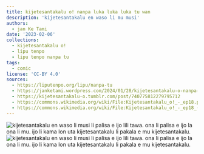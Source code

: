 ```yaml
---
title: kijetesantakalu o! nanpa luka luka luka tu wan
description: 'kijetesantakalu en waso li mu musi'
authors:
  - jan Ke Tami
date: '2023-02-06'
collections:
  - kijetesantakalu o!
  - lipu tenpo
  - lipu tenpo nanpa tu
tags:
  - comic
license: 'CC-BY 4.0'
sources:
  - https://liputenpo.org/lipu/nanpa-tu
  - https://janketami.wordpress.com/2024/01/28/kijetesantakalu-o-nanpa-luka-luka-luka-tu-wan/
  - https://kijetesantakalu-o.tumblr.com/post/740775812279795712
  - https://commons.wikimedia.org/wiki/File:Kijetesantakalu_o!_-_ep18.png
  - https://commons.wikimedia.org/wiki/File:Kijetesantakalu_o!_-_ep18_(sitelen_pona).png
---
```


![kijetesantakalu en waso li musi li palisa e ijo lili tawa. ona li palisa e ijo la ona li mu. ijo li kama lon uta kijetesantakalu li pakala e mu kijetesantakalu.](https://upload.wikimedia.org/wikipedia/commons/2/2e/Kijetesantakalu_o%21_-_ep18.png)
![kijetesantakalu en waso li musi li palisa e ijo lili tawa. ona li palisa e ijo la ona li mu. ijo li kama lon uta kijetesantakalu li pakala e mu kijetesantakalu.](https://upload.wikimedia.org/wikipedia/commons/9/99/Kijetesantakalu_o%21_-_ep18_%28sitelen_pona%29.png)